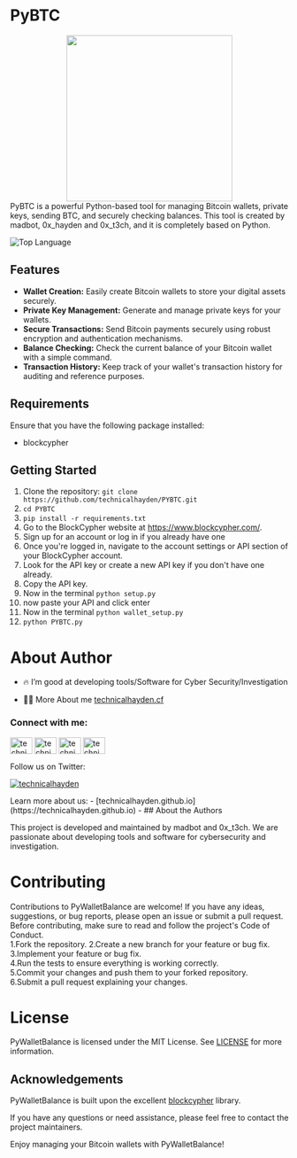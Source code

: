 # PyBTC
<center> <img src ="https://github.com/technicalhayden/PYBTC/blob/865e1af396c930945d011cc915bf7de089db209f/info.png" width ="300" height ="300" algin ="center"/></center>
PyBTC  is a powerful Python-based tool for managing Bitcoin wallets, private keys, sending BTC, and securely checking balances. This tool is created by madbot, 0x_hayden and 0x_t3ch, and it is completely based on Python.

![Top Language](https://img.shields.io/github/languages/top/addi00000/empyrean?color=%23000000)

## Features

- **Wallet Creation:** Easily create Bitcoin wallets to store your digital assets securely.
- **Private Key Management:** Generate and manage private keys for your wallets.
- **Secure Transactions:** Send Bitcoin payments securely using robust encryption and authentication mechanisms.
- **Balance Checking:** Check the current balance of your Bitcoin wallet with a simple command.
- **Transaction History:** Keep track of your wallet's transaction history for auditing and reference purposes.

## Requirements

Ensure that you have the following package installed:

- blockcypher

## Getting Started

1. Clone the repository: `git clone https://github.com/technicalhayden/PYBTC.git`
2. `cd PYBTC `<br>
3. `pip install -r requirements.txt`<br>
4. Go to the BlockCypher website at https://www.blockcypher.com/.
5. Sign up for an account or log in if you already have one
6. Once you're logged in, navigate to the account settings or API section of your BlockCypher account.
7. Look for the API key or create a new API key if you don't have one already.
8. Copy the API key.
9. Now in the terminal `python setup.py`<br>
10. now paste your API and click enter
11. Now in the terminal `python wallet_setup.py`<br>
12.  `python PYBTC.py`<br>
##
# About Author

- 🔥 I’m good at developing tools/Software for Cyber Security/Investigation 

- 👨‍💻 More About me [technicalhayden.cf](technicalhayden.cf)
<h3 align="left">Connect with me:</h3>
<p align="left">
<a href="https://twitter.com/technicalhayden" target="blank"><img align="center" src="https://raw.githubusercontent.com/rahuldkjain/github-profile-readme-generator/master/src/images/icons/Social/twitter.svg" alt="technicalhayden" height="30" width="40" /></a>
<a href="https://linkedin.com/in/technicalhayden" target="blank"><img align="center" src="https://raw.githubusercontent.com/rahuldkjain/github-profile-readme-generator/master/src/images/icons/Social/linked-in-alt.svg" alt="technicalhayden" height="30" width="40" /></a>
<a href="https://instagram.com/___.haydenbarnes.___" target="blank"><img align="center" src="https://raw.githubusercontent.com/rahuldkjain/github-profile-readme-generator/master/src/images/icons/Social/instagram.svg" alt="technicalhayden" height="30" width="40" /></a>
<a href="https://www.youtube.com/c/technicalhayden" target="blank"><img align="center" src="https://raw.githubusercontent.com/rahuldkjain/github-profile-readme-generator/master/src/images/icons/Social/youtube.svg" alt="technicalhayden" height="30" width="40" /></a>
</p>
Follow us on Twitter:


<p align="left"> <a href="https://twitter.com/0x_t3ch" target="blank"><img src="https://img.shields.io/twitter/follow/0x_t3ch?logo=twitter&style=for-the-badge" alt="technicalhayden" /></a> </p>
Learn more about us:
- [technicalhayden.github.io](https://technicalhayden.github.io)
- ## About the Authors

This project is developed and maintained by madbot and 0x_t3ch. We are passionate about developing tools and software for cybersecurity and investigation.

##
# Contributing<BR>

Contributions to PyWalletBalance are welcome! If you have any ideas, suggestions, or bug reports, please open an issue or submit a pull request. Before contributing, make sure to read and follow the project's Code of Conduct.
<br>
  1.Fork the repository.
  2.Create a new branch for your feature or bug fix.<br>
  3.Implement your feature or bug fix.<br>
  4.Run the tests to ensure everything is working correctly.<br>
  5.Commit your changes and push them to your forked repository.<br>
  6.Submit a pull request explaining your changes.<br>
  ##
  # License
  PyWalletBalance is licensed under the MIT License. See [LICENSE](LICENSE) for more information.
  
  ##
  ## Acknowledgements

PyWalletBalance is built upon the excellent [blockcypher](https://www.blockcypher.com/) library.

If you have any questions or need assistance, please feel free to contact the project maintainers.

Enjoy managing your Bitcoin wallets with PyWalletBalance!
